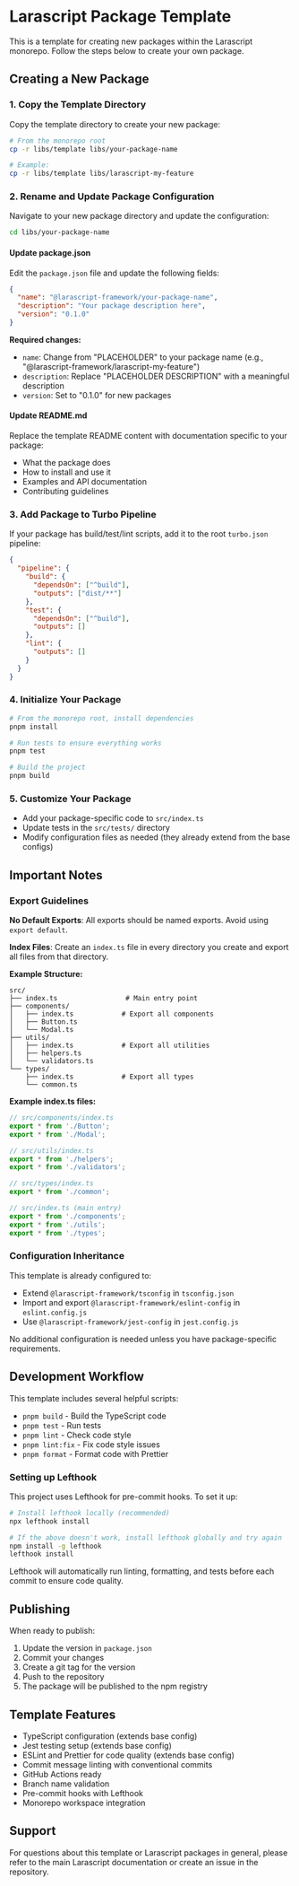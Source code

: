 # Larascript Package Template

This is a template for creating new packages within the Larascript monorepo. Follow the steps below to create your own package.

## Creating a New Package

### 1. Copy the Template Directory

Copy the template directory to create your new package:

```bash
# From the monorepo root
cp -r libs/template libs/your-package-name

# Example:
cp -r libs/template libs/larascript-my-feature
```

### 2. Rename and Update Package Configuration

Navigate to your new package directory and update the configuration:

```bash
cd libs/your-package-name
```

#### Update package.json

Edit the `package.json` file and update the following fields:

```json
{
  "name": "@larascript-framework/your-package-name",
  "description": "Your package description here",
  "version": "0.1.0"
}
```

**Required changes:**
- `name`: Change from "PLACEHOLDER" to your package name (e.g., "@larascript-framework/larascript-my-feature")
- `description`: Replace "PLACEHOLDER DESCRIPTION" with a meaningful description
- `version`: Set to "0.1.0" for new packages

#### Update README.md

Replace the template README content with documentation specific to your package:
- What the package does
- How to install and use it
- Examples and API documentation
- Contributing guidelines

### 3. Add Package to Turbo Pipeline

If your package has build/test/lint scripts, add it to the root `turbo.json` pipeline:

```json
{
  "pipeline": {
    "build": {
      "dependsOn": ["^build"],
      "outputs": ["dist/**"]
    },
    "test": {
      "dependsOn": ["^build"],
      "outputs": []
    },
    "lint": {
      "outputs": []
    }
  }
}
```

### 4. Initialize Your Package

```bash
# From the monorepo root, install dependencies
pnpm install

# Run tests to ensure everything works
pnpm test

# Build the project
pnpm build
```

### 5. Customize Your Package

- Add your package-specific code to `src/index.ts`
- Update tests in the `src/tests/` directory
- Modify configuration files as needed (they already extend from the base configs)

## Important Notes

### Export Guidelines

**No Default Exports**: All exports should be named exports. Avoid using `export default`.

**Index Files**: Create an `index.ts` file in every directory you create and export all files from that directory.

**Example Structure:**
```
src/
├── index.ts                 # Main entry point
├── components/
│   ├── index.ts            # Export all components
│   ├── Button.ts
│   └── Modal.ts
├── utils/
│   ├── index.ts            # Export all utilities
│   ├── helpers.ts
│   └── validators.ts
└── types/
    ├── index.ts            # Export all types
    └── common.ts
```

**Example index.ts files:**

```typescript
// src/components/index.ts
export * from './Button';
export * from './Modal';

// src/utils/index.ts
export * from './helpers';
export * from './validators';

// src/types/index.ts
export * from './common';

// src/index.ts (main entry)
export * from './components';
export * from './utils';
export * from './types';
```

### Configuration Inheritance

This template is already configured to:
- Extend `@larascript-framework/tsconfig` in `tsconfig.json`
- Import and export `@larascript-framework/eslint-config` in `eslint.config.js`
- Use `@larascript-framework/jest-config` in `jest.config.js`

No additional configuration is needed unless you have package-specific requirements.

## Development Workflow

This template includes several helpful scripts:

- `pnpm build` - Build the TypeScript code
- `pnpm test` - Run tests
- `pnpm lint` - Check code style
- `pnpm lint:fix` - Fix code style issues
- `pnpm format` - Format code with Prettier

### Setting up Lefthook

This project uses Lefthook for pre-commit hooks. To set it up:

```bash
# Install lefthook locally (recommended)
npx lefthook install

# If the above doesn't work, install lefthook globally and try again
npm install -g lefthook
lefthook install
```

Lefthook will automatically run linting, formatting, and tests before each commit to ensure code quality.

## Publishing

When ready to publish:

1. Update the version in `package.json`
2. Commit your changes
3. Create a git tag for the version
4. Push to the repository
5. The package will be published to the npm registry

## Template Features

- TypeScript configuration (extends base config)
- Jest testing setup (extends base config)
- ESLint and Prettier for code quality (extends base config)
- Commit message linting with conventional commits
- GitHub Actions ready
- Branch name validation
- Pre-commit hooks with Lefthook
- Monorepo workspace integration

## Support

For questions about this template or Larascript packages in general, please refer to the main Larascript documentation or create an issue in the repository.